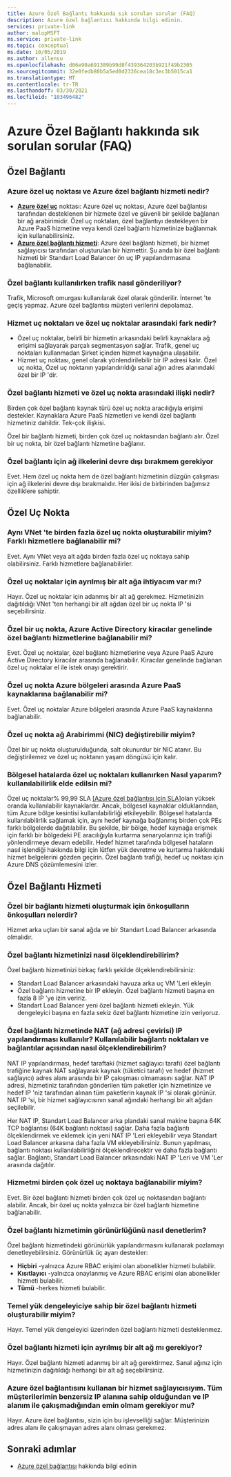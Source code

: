 ```yaml
---
title: Azure Özel Bağlantı hakkında sık sorulan sorular (FAQ)
description: Azure özel bağlantısı hakkında bilgi edinin.
services: private-link
author: malopMSFT
ms.service: private-link
ms.topic: conceptual
ms.date: 10/05/2019
ms.author: allensu
ms.openlocfilehash: d06e90a691389b99d8f439364203b921f49b2305
ms.sourcegitcommit: 32e0fedb80b5a5ed0d2336cea18c3ec3b5015ca1
ms.translationtype: MT
ms.contentlocale: tr-TR
ms.lasthandoff: 03/30/2021
ms.locfileid: "103496482"
---
```

# <a name="azure-private-link-frequently-asked-questions-faq"></a>Azure Özel Bağlantı hakkında sık sorulan sorular (FAQ)

## <a name="private-link"></a>Özel Bağlantı

### <a name="what-is-azure-private-endpoint-and-azure-private-link-service"></a>Azure özel uç noktası ve Azure özel bağlantı hizmeti nedir?

- **[Azure özel uç](private-endpoint-overview.md)** noktası: Azure özel uç noktası, Azure özel bağlantısı tarafından desteklenen bir hizmete özel ve güvenli bir şekilde bağlanan bir ağ arabirimidir. Özel uç noktaları, özel bağlantıyı destekleyen bir Azure PaaS hizmetine veya kendi özel bağlantı hizmetinize bağlanmak için kullanabilirsiniz.
- **[Azure özel bağlantı hizmeti](private-link-service-overview.md)**: Azure özel bağlantı hizmeti, bir hizmet sağlayıcısı tarafından oluşturulan bir hizmettir. Şu anda bir özel bağlantı hizmeti bir Standart Load Balancer ön uç IP yapılandırmasına bağlanabilir. 

### <a name="how-is-traffic-being-sent-when-using-private-link"></a>Özel bağlantı kullanılırken trafik nasıl gönderiliyor?
Trafik, Microsoft omurgası kullanılarak özel olarak gönderilir. İnternet 'te geçiş yapmaz. Azure özel bağlantısı müşteri verilerini depolamaz.
 
### <a name="what-is-the-difference-between-service-endpoints-and-private-endpoints"></a>Hizmet uç noktaları ve özel uç noktalar arasındaki fark nedir?
- Özel uç noktalar, belirli bir hizmetin arkasındaki belirli kaynaklara ağ erişimi sağlayarak parçalı segmentasyon sağlar. Trafik, genel uç noktaları kullanmadan Şirket içinden hizmet kaynağına ulaşabilir.
- Hizmet uç noktası, genel olarak yönlendirilebilir bir IP adresi kalır.  Özel uç nokta, Özel uç noktanın yapılandırıldığı sanal ağın adres alanındaki özel bir IP 'dir.

### <a name="what-is-the-relationship-between-private-link-service-and-private-endpoint"></a>Özel bağlantı hizmeti ve özel uç nokta arasındaki ilişki nedir?
Birden çok özel bağlantı kaynak türü özel uç nokta aracılığıyla erişimi destekler. Kaynaklara Azure PaaS hizmetleri ve kendi özel bağlantı hizmetiniz dahildir. Tek-çok ilişkisi. 

Özel bir bağlantı hizmeti, birden çok özel uç noktasından bağlantı alır. Özel bir uç nokta, bir özel bağlantı hizmetine bağlanır.    

### <a name="do-i-need-to-disable-network-policies-for-private-link"></a>Özel bağlantı için ağ ilkelerini devre dışı bırakmem gerekiyor
Evet. Hem özel uç nokta hem de özel bağlantı hizmetinin düzgün çalışması için ağ ilkelerini devre dışı bırakmalıdır. Her ikisi de birbirinden bağımsız özelliklere sahiptir.

## <a name="private-endpoint"></a>Özel Uç Nokta 
 
### <a name="can-i-create-multiple-private-endpoints-in-same-vnet-can-they-connect-to-different-services"></a>Aynı VNet 'te birden fazla özel uç nokta oluşturabilir miyim? Farklı hizmetlere bağlanabilir mi? 
Evet. Aynı VNet veya alt ağda birden fazla özel uç noktaya sahip olabilirsiniz. Farklı hizmetlere bağlanabilirler.  
 
### <a name="do-i-require-a-dedicated-subnet-for-private-endpoints"></a>Özel uç noktalar için ayrılmış bir alt ağa ihtiyacım var mı? 
Hayır. Özel uç noktalar için adanmış bir alt ağ gerekmez. Hizmetinizin dağıtıldığı VNet 'ten herhangi bir alt ağdan özel bir uç nokta IP 'si seçebilirsiniz.  
 
### <a name="can-a-private-endpoint-connect-to-private-link-services-across-azure-active-directory-tenants"></a>Özel bir uç nokta, Azure Active Directory kiracılar genelinde özel bağlantı hizmetlerine bağlanabilir mi? 
Evet. Özel uç noktalar, özel bağlantı hizmetlerine veya Azure PaaS Azure Active Directory kiracılar arasında bağlanabilir. Kiracılar genelinde bağlanan özel uç noktalar el ile istek onayı gerektirir. 
 
### <a name="can-private-endpoint-connect-to-azure-paas-resources-across-azure-regions"></a>Özel uç nokta Azure bölgeleri arasında Azure PaaS kaynaklarına bağlanabilir mi?
Evet. Özel uç noktalar Azure bölgeleri arasında Azure PaaS kaynaklarına bağlanabilir.

### <a name="can-i-modify-my-private-endpoint-network-interface-nic-"></a>Özel uç nokta ağ Arabirimmi (NIC) değiştirebilir miyim?
Özel bir uç nokta oluşturulduğunda, salt okunurdur bir NIC atanır. Bu değiştirilemez ve özel uç noktanın yaşam döngüsü için kalır.

### <a name="how-do-i-achieve-availability-while-using-private-endpoints-in-case-of-regional-failures-"></a>Bölgesel hatalarda özel uç noktaları kullanırken Nasıl yaparım? kullanılabilirlik elde edilsin mi?

Özel uç noktalar% 99,99 SLA [[Azure özel bağlantısı Için SLA]](https://azure.microsoft.com/support/legal/sla/private-link/v1_0/)olan yüksek oranda kullanılabilir kaynaklardır. Ancak, bölgesel kaynaklar olduklarından, tüm Azure bölge kesintisi kullanılabilirliği etkileyebilir. Bölgesel hatalarda kullanılabilirlik sağlamak için, aynı hedef kaynağa bağlanmış birden çok PEs farklı bölgelerde dağıtılabilir. Bu şekilde, bir bölge, hedef kaynağa erişmek için farklı bir bölgedeki PE aracılığıyla kurtarma senaryolarınız için trafiği yönlendirmeye devam edebilir. Hedef hizmet tarafında bölgesel hataların nasıl işlendiği hakkında bilgi için lütfen yük devretme ve kurtarma hakkındaki hizmet belgelerini gözden geçirin. Özel bağlantı trafiği, hedef uç noktası için Azure DNS çözümlemesini izler. 


## <a name="private-link-service"></a>Özel Bağlantı Hizmeti
 
### <a name="what-are-the-pre-requisites-for-creating-a-private-link-service"></a>Özel bir bağlantı hizmeti oluşturmak için önkoşulların önkoşulları nelerdir? 
Hizmet arka uçları bir sanal ağda ve bir Standart Load Balancer arkasında olmalıdır.
 
### <a name="how-can-i-scale-my-private-link-service"></a>Özel bağlantı hizmetinizi nasıl ölçeklendirebilirim? 
Özel bağlantı hizmetinizi birkaç farklı şekilde ölçeklendirebilirsiniz: 
- Standart Load Balancer arkasındaki havuza arka uç VM 'Leri ekleyin 
- Özel bağlantı hizmetine bir IP ekleyin. Özel bağlantı hizmeti başına en fazla 8 IP 'ye izin veririz.  
- Standart Load Balancer yeni özel bağlantı hizmeti ekleyin. Yük dengeleyici başına en fazla sekiz özel bağlantı hizmetine izin veriyoruz.   

### <a name="what-is-natnetwork-address-translation-ip-configuration-used-in-private-link-service-how-can-i-scale-in-terms-of-available-ports-and-connections"></a>Özel bağlantı hizmetinde NAT (ağ adresi çevirisi) IP yapılandırması kullanılır? Kullanılabilir bağlantı noktaları ve bağlantılar açısından nasıl ölçeklendirebilirim? 

NAT IP yapılandırması, hedef taraftaki (hizmet sağlayıcı tarafı) özel bağlantı trafiğine kaynak NAT sağlayarak kaynak (tüketici tarafı) ve hedef (hizmet sağlayıcı) adres alanı arasında bir IP çakışması olmamasını sağlar. NAT IP adresi, hizmetiniz tarafından gönderilen tüm paketler için hizmetinize ve hedef IP 'niz tarafından alınan tüm paketlerin kaynak IP 'si olarak görünür.  NAT IP 'si, bir hizmet sağlayıcısının sanal ağındaki herhangi bir alt ağdan seçilebilir. 

Her NAT IP, Standart Load Balancer arka plandaki sanal makine başına 64K TCP bağlantısı (64K bağlantı noktası) sağlar. Daha fazla bağlantı ölçeklendirmek ve eklemek için yeni NAT IP 'Leri ekleyebilir veya Standart Load Balancer arkasına daha fazla VM ekleyebilirsiniz. Bunun yapılması, bağlantı noktası kullanılabilirliğini ölçeklendirecektir ve daha fazla bağlantı sağlar. Bağlantı, Standart Load Balancer arkasındaki NAT IP 'Leri ve VM 'Ler arasında dağıtılır.

### <a name="can-i-connect-my-service-to-multiple-private-endpoints"></a>Hizmetmi birden çok özel uç noktaya bağlanabilir miyim?
Evet. Bir özel bağlantı hizmeti birden çok özel uç noktasından bağlantı alabilir. Ancak, bir özel uç nokta yalnızca bir özel bağlantı hizmetine bağlanabilir.  
 
### <a name="how-should-i-control-the-exposure-of-my-private-link-service"></a>Özel bağlantı hizmetimin görünürlüğünü nasıl denetlerim?
Özel bağlantı hizmetindeki görünürlük yapılandırmasını kullanarak pozlamayı denetleyebilirsiniz. Görünürlük üç ayarı destekler:

- **Hiçbiri** -yalnızca Azure RBAC erişimi olan abonelikler hizmeti bulabilir. 
- **Kısıtlayıcı** -yalnızca onaylanmış ve Azure RBAC erişimi olan abonelikler hizmeti bulabilir. 
- **Tümü** -herkes hizmeti bulabilir. 
 
### <a name="can-i-create-a-private-link-service-with-basic-load-balancer"></a>Temel yük dengeleyiciye sahip bir özel bağlantı hizmeti oluşturabilir miyim? 
Hayır. Temel yük dengeleyici üzerinden özel bağlantı hizmeti desteklenmez.
 
### <a name="is-a-dedicated-subnet-required-for-private-link-service"></a>Özel bağlantı hizmeti için ayrılmış bir alt ağ mı gerekiyor? 
Hayır. Özel bağlantı hizmeti adanmış bir alt ağ gerektirmez. Sanal ağınız için hizmetinizin dağıtıldığı herhangi bir alt ağ seçebilirsiniz.   

### <a name="im-a-service-provider-using-azure-private-link-do-i-need-to-make-sure-all-my-customers-have-unique-ip-space-and-dont-overlap-with-my-ip-space"></a>Azure özel bağlantısını kullanan bir hizmet sağlayıcısıyım. Tüm müşterilerimin benzersiz IP alanına sahip olduğundan ve IP alanım ile çakışmadığından emin olmam gerekiyor mu? 
Hayır. Azure özel bağlantısı, sizin için bu işlevselliği sağlar. Müşterinizin adres alanı ile çakışmayan adres alanı olması gerekmez. 

##  <a name="next-steps"></a>Sonraki adımlar

- [Azure özel bağlantısı](private-link-overview.md) hakkında bilgi edinin
